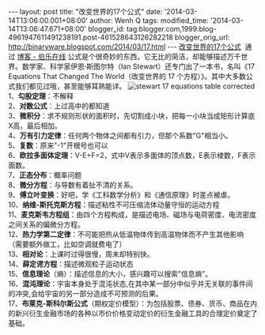 --- layout: post title: "改变世界的17个公式" date:
'2014-03-14T13:06:00.001+08:00' author: Wenh Q tags: modified\_time:
'2014-03-14T13:06:47.671+08:00' blogger\_id:
tag:blogger.com,1999:blog-4961947611491238191.post-461528643126282218
blogger\_orig\_url: http://binaryware.blogspot.com/2014/03/17.html ---
[改变世界的17个公式](http://blog.jobbole.com/62696/)  通过 [博客 -
伯乐在线](http://blog.jobbole.com/)
公式是个很奇妙的东西，它无比的简洁，却能够描述万千世界。数学家、科学家伊恩·斯图尔特（Ian
Stewart）还专门出了一本书，名叫《17 Equations That Changed The
World（改变世界的 17
个方程）》。其中大多数公式我们都见过哦，甚至能够耳熟能详。
![stewart 17 equations table
corrected](http://jbcdn2.b0.upaiyun.com/2014/03/c64acae38bc879750c783aa2e387e218.jpg)
1、**勾股定理**：不解释\
2、**对数公式**：上过高中的都知道\
3、**微积分**：求不规则形状的面积时，先切割成小块，把每一小块当成矩形计算底X高，最后相加。\
4、**万有引力定律**：任何两个物体之间都有引力，但那个系数"G"相当小。\
5、**复数**：原来"-1"开根号也可以\
6、**欧拉多面体定理**：V-E+F=2，式中V表示多面体的顶点数，E表示棱数，F表示面数。\
7、**正态分布**：概率问题\
8、**微分方程**：与导数有着扯不清的关系。\
9、**傅立叶变换**：好吧，学《工科数学分析》和《通信原理》时差点被虐。\
10、**纳维-斯托克斯方程**：描述粘性不可压缩流体动量守恒的运动方程\
11、**麦克斯韦方程组**：由四个方程构成，是描述电场、磁场与电荷密度、电流密度之间关系的偏微分方程。\
12、**热力学第二定律**：不可能把热从低温物体传到高温物体而不产生其他影响（需要额外做工，比如空调就费电了）\
13、**相对论**：上课时过得很慢，周末却特别快。\
14、**薛定谔方程**：描述微观粒子运动状态\
15、**信息理论**（熵）：描述信息的大小，感兴趣可以搜索"信息熵"。\
16、**混沌理论**：宇宙本身处于混沌状态,在其中某一部分中似乎并无关联的事件间的冲突,会给宇宙的另一部分造成不可预测的后果。\
17、**布莱克-斯科尔斯公式**（期权定价模型）：为包括股票、债券、货币、商品在内的新兴衍生金融市场的各种以市价价格变动定价的衍生金融工具的合理定价奠定了基础。
